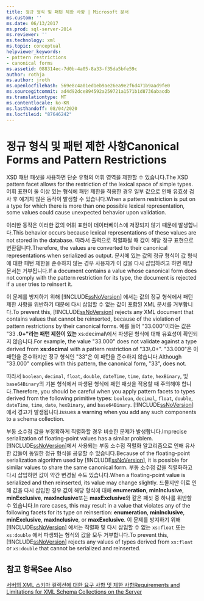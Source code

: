 ```yaml
---
title: 정규 형식 및 패턴 제한 사항 | Microsoft 문서
ms.custom: ''
ms.date: 06/13/2017
ms.prod: sql-server-2014
ms.reviewer: ''
ms.technology: xml
ms.topic: conceptual
helpviewer_keywords:
- pattern restrictions
- canonical forms
ms.assetid: 088314ec-7d0b-4a05-8a33-f35da5bfe59c
author: rothja
ms.author: jroth
ms.openlocfilehash: 569e8c4a01ed1eb9ae26ea9e2f6d471b9aad9fe0
ms.sourcegitcommit: ad4d92dce894592a259721a1571b1d8736abacdb
ms.translationtype: MT
ms.contentlocale: ko-KR
ms.lasthandoff: 08/04/2020
ms.locfileid: "87646242"
---
```

# <a name="canonical-forms-and-pattern-restrictions"></a><span data-ttu-id="72023-102">정규 형식 및 패턴 제한 사항</span><span class="sxs-lookup"><span data-stu-id="72023-102">Canonical Forms and Pattern Restrictions</span></span>
  <span data-ttu-id="72023-103">XSD 패턴 패싯을 사용하면 단순 유형의 어휘 영역을 제한할 수 있습니다.</span><span class="sxs-lookup"><span data-stu-id="72023-103">The XSD pattern facet allows for the restriction of the lexical space of simple types.</span></span> <span data-ttu-id="72023-104">어휘 표현이 둘 이상 있는 형식에 패턴 제한을 적용한 경우 일부 값으로 인해 유효성 검사 후 예기치 않은 동작이 발생할 수 있습니다.</span><span class="sxs-lookup"><span data-stu-id="72023-104">When a pattern restriction is put on a type for which there is more than one possible lexical representation, some values could cause unexpected behavior upon validation.</span></span>  
  
 <span data-ttu-id="72023-105">이러한 동작은 이러한 값의 어휘 표현이 데이터베이스에 저장되지 않기 때문에 발생합니다.</span><span class="sxs-lookup"><span data-stu-id="72023-105">This behavior occurs because lexical representations of these values are not stored in the database.</span></span> <span data-ttu-id="72023-106">따라서 출력으로 직렬화될 때 값이 해당 정규 표현으로 변환됩니다.</span><span class="sxs-lookup"><span data-stu-id="72023-106">Therefore, the values are converted to their canonical representations when serialized as output.</span></span> <span data-ttu-id="72023-107">문서에 있는 값의 정규 형식이 값 형식에 대한 패턴 제한을 준수하지 않는 경우 사용자가 이 값을 다시 삽입하려고 하면 해당 문서는 거부됩니다.</span><span class="sxs-lookup"><span data-stu-id="72023-107">If a document contains a value whose canonical form does not comply with the pattern restriction for its type, the document is rejected if a user tries to reinsert it.</span></span>  
  
 <span data-ttu-id="72023-108">이 문제를 방지하기 위해 [!INCLUDE[ssNoVersion](../../includes/ssnoversion-md.md)] 에서는 값의 정규 형식에서 패턴 제한 사항을 위반하기 때문에 다시 삽입할 수 없는 값이 포함된 XML 문서를 거부합니다.</span><span class="sxs-lookup"><span data-stu-id="72023-108">To prevent this, [!INCLUDE[ssNoVersion](../../includes/ssnoversion-md.md)] rejects any XML document that contains values that cannot be reinserted, because of the violation of pattern restrictions by their canonical forms.</span></span> <span data-ttu-id="72023-109">예를 들어 "33.000"이라는 값은 "33 **.0+"라는 패턴 제한이 있는** xs:decimal\\에서 파생된 형식에 대해 유효성이 확인되지 않습니다.</span><span class="sxs-lookup"><span data-stu-id="72023-109">For example, the value "33.000" does not validate against a type derived from **xs:decimal** with a pattern restriction of "33\\.0+".</span></span> <span data-ttu-id="72023-110">"33.000"은 이 패턴을 준수하지만 정규 형식인 "33"은 이 패턴을 준수하지 않습니다.</span><span class="sxs-lookup"><span data-stu-id="72023-110">Although "33.000" complies with this pattern, the canonical form, "33", does not.</span></span>  
  
 <span data-ttu-id="72023-111">따라서 `boolean`, `decimal`, `float`, `double`, `dateTime`, `time`, `date`, `hexBinary`, 및 `base64Binary`의 기본 형식에서 파생된 형식에 패턴 패싯을 적용할 때 주의해야 합니다.</span><span class="sxs-lookup"><span data-stu-id="72023-111">Therefore, you should be careful when you apply pattern facets to types derived from the following primitive types: `boolean`, `decimal`, `float`, `double`, `dateTime`, `time`, `date`, `hexBinary`, and `base64Binary`.</span></span> [!INCLUDE[ssNoVersion](../../includes/ssnoversion-md.md)] <span data-ttu-id="72023-112">에서 경고가 발생됩니다.</span><span class="sxs-lookup"><span data-stu-id="72023-112">issues a warning when you add any such components to a schema collection.</span></span>  
  
 <span data-ttu-id="72023-113">부동 소수점 값을 부정확하게 직렬화할 경우 비슷한 문제가 발생합니다.</span><span class="sxs-lookup"><span data-stu-id="72023-113">Imprecise serialization of floating-point values has a similar problem.</span></span> <span data-ttu-id="72023-114">[!INCLUDE[ssNoVersion](../../includes/ssnoversion-md.md)]에서 사용되는 부동 소수점 직렬화 알고리즘으로 인해 유사한 값들이 동일한 정규 형식을 공유할 수 있습니다.</span><span class="sxs-lookup"><span data-stu-id="72023-114">Because of the floating-point serialization algorithm used by [!INCLUDE[ssNoVersion](../../includes/ssnoversion-md.md)], it is possible for similar values to share the same canonical form.</span></span> <span data-ttu-id="72023-115">부동 소수점 값을 직렬화하고 다시 삽입하면 값이 약간 변경될 수도 있습니다.</span><span class="sxs-lookup"><span data-stu-id="72023-115">When a floating-point value is serialized and then reinserted, its value may change slightly.</span></span> <span data-ttu-id="72023-116">드물지만 이로 인해 값을 다시 삽입한 경우 값이 해당 형식에 대해 **enumeration**, **minInclusive**, **minExclusive**, **maxInclusive**또는 **maxExclusive**와 같은 패싯 중 하나를 위반할 수 있습니다.</span><span class="sxs-lookup"><span data-stu-id="72023-116">In rare cases, this may result in a value that violates any of the following facets for its type on reinsertion: **enumeration**, **minInclusive**, **minExclusive**, **maxInclusive**, or **maxExclusive**.</span></span> <span data-ttu-id="72023-117">이 문제를 방지하기 위해 [!INCLUDE[ssNoVersion](../../includes/ssnoversion-md.md)] 에서는 직렬화 및 다시 삽입할 수 없는 `xs:float` 또는 `xs:double` 에서 파생되는 형식의 값을 모두 거부합니다.</span><span class="sxs-lookup"><span data-stu-id="72023-117">To prevent this, [!INCLUDE[ssNoVersion](../../includes/ssnoversion-md.md)] rejects any values of types derived from `xs:float` or `xs:double` that cannot be serialized and reinserted.</span></span>  
  
## <a name="see-also"></a><span data-ttu-id="72023-118">참고 항목</span><span class="sxs-lookup"><span data-stu-id="72023-118">See Also</span></span>  
 [<span data-ttu-id="72023-119">서버의 XML 스키마 컬렉션에 대한 요구 사항 및 제한 사항</span><span class="sxs-lookup"><span data-stu-id="72023-119">Requirements and Limitations for XML Schema Collections on the Server</span></span>](requirements-and-limitations-for-xml-schema-collections-on-the-server.md)  
  
  
